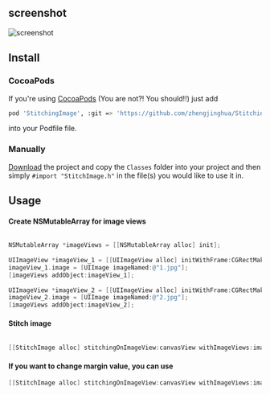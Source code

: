 ## screenshot
![screenshot](http://7xnfdc.com1.z0.glb.clouddn.com/stitchingImageScreenshot.png?imageView2/2/w/320)

## Install

### CocoaPods
If you're using [CocoaPods](http://cocoapods.org/) (You are not?! You should!!) just add

``` bash
pod 'StitchingImage', :git => 'https://github.com/zhengjinghua/StitchingImage.git'
```
into your Podfile file.

### Manually

[Download](https://github.com/YannickL/QRCodeReaderViewController/archive/master.zip) the project and copy the `Classes` folder into your project and then simply `#import "StitchImage.h"` in the file(s) you would like to use it in.

## Usage

#### Create NSMutableArray for image views

```objective-c

NSMutableArray *imageViews = [[NSMutableArray alloc] init];
    
UIImageView *imageView_1 = [[UIImageView alloc] initWithFrame:CGRectMake(0, 0, 50, 50)];
imageView_1.image = [UIImage imageNamed:@"1.jpg"];
[imageViews addObject:imageView_1];
    
UIImageView *imageView_2 = [[UIImageView alloc] initWithFrame:CGRectMake(0, 0, 50, 50)];
imageView_2.image = [UIImage imageNamed:@"2.jpg"];
[imageViews addObject:imageView_2];

```

#### Stitch image

```objective-c   
    
[[StitchImage alloc] stitchingOnImageView:canvasView withImageViews:imageViews];

```

#### If you want to change margin value, you can use
```objective-c  
[[StitchImage alloc] stitchingOnImageView:canvasView withImageViews:imageViews marginValue:15.0f]
```




